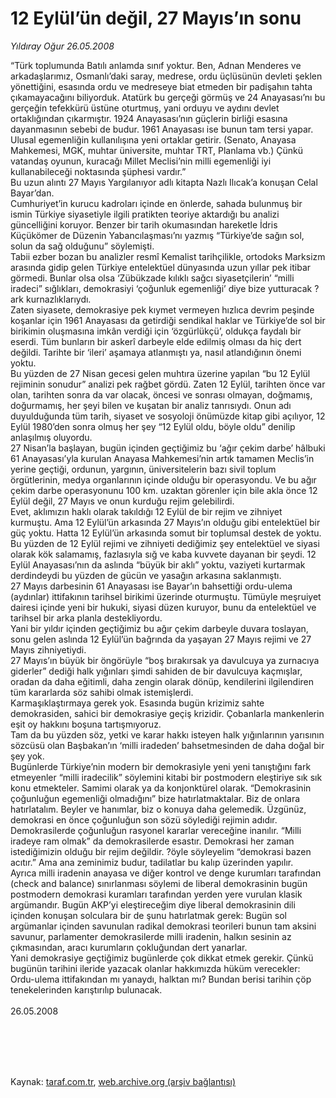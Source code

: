 # 12 Eylül’ün değil, 27 Mayıs’ın sonu

*Yıldıray Oğur 26.05.2008*

<div class="taraf_structure_2col_1zq">
<div class="margen_n">



 <p>“Türk toplumunda Batılı anlamda sınıf yoktur. Ben, Adnan Menderes ve arkadaşlarımız, Osmanlı’daki saray, medrese, ordu üçlüsünün devleti şeklen yönettiğini, esasında ordu ve medreseye biat etmeden bir padişahın tahta çıkamayacağını biliyorduk. Atatürk bu gerçeği görmüş ve 24 Anayasası’nı bu gerçeğin tefekkürü üstüne oturtmuş, yani orduyu ve aydını devlet ortaklığından çıkarmıştır. 1924 Anayasası’nın güçlerin birliği esasına dayanmasının sebebi de budur. 1961 Anayasası ise bunun tam tersi yapar. Ulusal egemenliğin kullanılışına yeni ortaklar getirir. (Senato, Anayasa Mahkemesi, MGK, muhtar üniversite, muhtar TRT, Planlama vb.) Çünkü vatandaş oyunun, kuracağı Millet Meclisi’nin milli egemenliği iyi kullanabileceği noktasında şüphesi vardır.”<br/>
Bu uzun alıntı 27 Mayıs Yargılanıyor adlı kitapta Nazlı Ilıcak’a konuşan Celal Bayar’dan.<br/>
Cumhuriyet’in kurucu kadroları içinde en önlerde, sahada bulunmuş bir ismin Türkiye siyasetiyle ilgili pratikten teoriye aktardığı bu analizi güncelliğini koruyor. Benzer bir tarih okumasından hareketle İdris Küçükömer de Düzenin Yabancılaşması’nı yazmış “Türkiye’de sağın sol, solun da sağ olduğunu” söylemişti.<br/>
Tabii ezber bozan bu analizler resmî Kemalist tarihçilikle, ortodoks Marksizm arasında gidip gelen Türkiye entelektüel dünyasında uzun yıllar pek itibar görmedi. Bunlar olsa olsa ‘Zübükzade kılıklı sağcı siyasetçilerin’ “milli iradeci” sığlıkları, demokrasiyi ‘çoğunluk egemenliği’ diye bize yutturacak ?ark kurnazlıklarıydı. <br/>
Zaten siyasete, demokrasiye pek kıymet vermeyen hızlıca devrim peşinde koşanlar için 1961 Anayasası da getirdiği sendikal haklar ve Türkiye’de sol bir birikimin oluşmasına imkân verdiği için ‘özgürlükçü’, oldukça faydalı bir eserdi. Tüm bunların bir askerî darbeyle elde edilmiş olması da hiç dert değildi. Tarihte bir ‘ileri’ aşamaya atlanmıştı ya, nasıl atlandığının önemi yoktu.<br/>
Bu yüzden de 27 Nisan gecesi gelen muhtıra üzerine yapılan “bu 12 Eylül rejiminin sonudur” analizi pek rağbet gördü. Zaten 12 Eylül, tarihten önce var olan, tarihten sonra da var olacak, öncesi ve sonrası olmayan, doğmamış, doğurmamış, her şeyi bilen ve kuşatan bir analiz tanrısıydı. Onun adı duyulduğunda tüm tarih, siyaset ve sosyoloji önümüzde kitap gibi açılıyor, 12 Eylül 1980’den sonra olmuş her şey “12 Eylül oldu, böyle oldu” denilip anlaşılmış oluyordu.<br/>
27 Nisan’la başlayan, bugün içinden geçtiğimiz bu ‘ağır çekim darbe’ hâlbuki 61 Anayasası’yla kurulan Anayasa Mahkemesi’nin artık tamamen Meclis’in yerine geçtiği, ordunun, yargının, üniversitelerin bazı sivil toplum örgütlerinin, medya organlarının içinde olduğu bir operasyondu. Ve bu ağır çekim darbe operasyonunu 100 km. uzaktan görenler için bile akla önce 12 Eylül değil, 27 Mayıs ve onun kurduğu rejim gelebilirdi.<br/>
Evet, aklımızın haklı olarak takıldığı 12 Eylül de bir rejim ve zihniyet kurmuştu. Ama 12 Eylül’ün arkasında 27 Mayıs’ın olduğu gibi entelektüel bir güç yoktu. Hatta 12 Eylül’ün arkasında somut bir toplumsal destek de yoktu. Bu yüzden de 12 Eylül rejimi ve zihniyeti dediğimiz şey entelektüel ve siyasi olarak kök salamamış, fazlasıyla sığ ve kaba kuvvete dayanan bir şeydi. 12 Eylül Anayasası’nın da aslında “büyük bir aklı” yoktu, vaziyeti kurtarmak derdindeydi bu yüzden de gücün ve yasağın arkasına saklanmıştı.<br/>
27 Mayıs darbesinin 61 Anayasası ise Bayar’ın bahsettiği ordu-ulema (aydınlar) ittifakının tarihsel birikimi üzerinde oturmuştu. Tümüyle meşruiyet dairesi içinde yeni bir hukuki, siyasi düzen kuruyor, bunu da entelektüel ve tarihsel bir arka planla destekliyordu.<br/>
Yani bir yıldır içinden geçtiğimiz bu ağır çekim darbeyle duvara toslayan, sonu gelen aslında 12 Eylül’ün bağrında da yaşayan 27 Mayıs rejimi ve 27 Mayıs zihniyetiydi.<br/>
27 Mayıs’ın büyük bir öngörüyle “boş bırakırsak ya davulcuya ya zurnacıya giderler” dediği halk yığınları şimdi sahiden de bir davulcuya kaçmışlar, oradan da daha eğitimli, daha zengin olarak dönüp, kendilerini ilgilendiren tüm kararlarda söz sahibi olmak istemişlerdi. <br/>
Karmaşıklaştırmaya gerek yok. Esasında bugün krizimiz sahte demokrasiden, sahici bir demokrasiye geçiş krizidir. Çobanlarla mankenlerin eşit oy hakkını boşuna tartışmıyoruz. <br/>
Tam da bu yüzden söz, yetki ve karar hakkı isteyen halk yığınlarının yarısının sözcüsü olan Başbakan’ın ‘milli iradeden’ bahsetmesinden de daha doğal bir şey yok. <br/>
Bugünlerde Türkiye’nin modern bir demokrasiyle yeni yeni tanıştığını fark etmeyenler “milli iradecilik” söylemini kitabi bir postmodern eleştiriye sık sık konu etmekteler. Samimi olarak ya da konjonktürel olarak. “Demokrasinin çoğunluğun egemenliği olmadığını” bize hatırlatmaktalar. Biz de onlara hatırlatalım. Beyler ve hanımlar, biz o konuya daha gelemedik. Üzgünüz, demokrasi en önce çoğunluğun son sözü söylediği rejimin adıdır. Demokrasilerde çoğunluğun rasyonel kararlar vereceğine inanılır. “Milli iradeye ram olmak” da demokrasilerde esastır. Demokrasi her zaman istediğimizin olduğu bir rejim değildir. ?öyle söyleyelim “demokrasi bazen acıtır.” Ama ana zeminimiz budur, tadilatlar bu kalıp üzerinden yapılır. <br/>
Ayrıca milli iradenin anayasa ve diğer kontrol ve denge kurumları tarafından (check and balance) sınırlanması söylemi de liberal demokrasinin bugün postmodern demokrasi kuramları tarafından yerden yere vurulan klasik argümandır. Bugün AKP’yi eleştireceğim diye liberal demokrasinin dili içinden konuşan solculara bir de şunu hatırlatmak gerek: Bugün sol argümanlar içinden savunulan radikal demokrasi teorileri bunun tam aksini savunur, parlamenter demokrasilerde milli iradenin, halkın sesinin az çıkmasından, aracı kurumların çokluğundan dert yanarlar.<br/>
Yani demokrasiye geçtiğimiz bugünlerde çok dikkat etmek gerekir. Çünkü bugünün tarihini ileride yazacak olanlar hakkımızda hüküm verecekler: Ordu-ulema ittifakından mı yanaydı, halktan mı? Bundan berisi tarihin çöp tenekelerinden karıştırılıp bulunacak.<br/>
<br/>
26.05.2008</p>
<br/>
<br/>
<br/>



<br/>


<div id="taraf_not">
</div>

</div>


</div>

Kaynak: [taraf.com.tr](http://www.taraf.com.tr:80/makale/734.htm), [web.archive.org (arşiv bağlantısı)](http://web.archive.org/web/20090914235218/http://www.taraf.com.tr:80/makale/734.htm)

